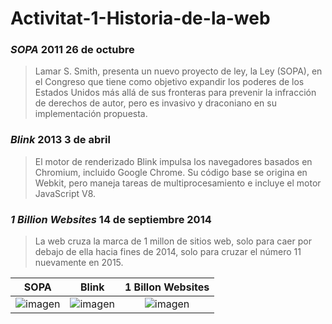 # Activitat-1-Historia-de-la-web
### *SOPA* 2011 26 de octubre
> Lamar S. Smith, presenta un nuevo proyecto de ley, la Ley 
(SOPA), en el Congreso que tiene como objetivo expandir los poderes de los Estados Unidos más allá de sus fronteras para prevenir la infracción de derechos de autor, pero es invasivo y draconiano en su implementación propuesta. 
 
### *Blink* 2013 3 de abril 
> El motor de renderizado Blink impulsa los navegadores basados en Chromium, incluido Google Chrome. Su código base se origina en Webkit, pero maneja tareas de multiprocesamiento e incluye el motor JavaScript V8.

###  *1 Billion Websites* 14 de septiembre 2014
> La web cruza la marca de 1 millon de sitios web, solo para caer por debajo de ella hacia fines de 2014, solo para cruzar el número 11 nuevamente en 2015.

| SOPA | Blink | 1 Billon Websites |
| :---: | :---: | :---: |
| ![imagen](https://www.mercurynews.com/wp-content/uploads/2016/08/20160114__p_e53382b8-e9cc-43c5-8136-01c87a0fa1felsoriginalph.jpg?w=480) | ![imagen](https://upload.wikimedia.org/wikipedia/commons/f/fe/Chromium_Material_Icon.svg) | ![imagen](http://4.bp.blogspot.com/_QMMNMQj0KGk/S2GKPTR7BpI/AAAAAAAAQmI/PFXH4oUWQSk/s320/cuantos-ceros-tiene-trillon.jpg) |
